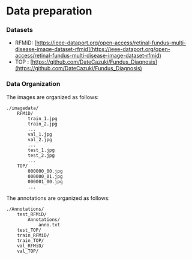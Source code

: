 # Data preparation
### Datasets
- RFMiD: [https://ieee-dataport.org/open-access/retinal-fundus-multi-disease-image-dataset-rfmid](https://ieee-dataport.org/open-access/retinal-fundus-multi-disease-image-dataset-rfmid)
- TOP : [https://github.com/DateCazuki/Fundus_Diagnosis](https://github.com/DateCazuki/Fundus_Diagnosis)

### Data Organization
The images are organized as follows:
```
./imagedata/  
    RFMiD/
        train_1.jpg
        train_2.jpg
        ...
        val_1.jpg
        val_2.jpg
        ...
        test_1.jpg
        test_2.jpg
        ...
    TOP/
        000000_00.jpg
        000000_01.jpg
        000001_00.jpg
        ...
```
The annotations are organized as follows:
```
./Annotations/
    test_RFMiD/
        Annotations/
            anno.txt
    test_TOP/
    train_RFMiD/
    train_TOP/
    val_RFMiD/
    val_TOP/
```


